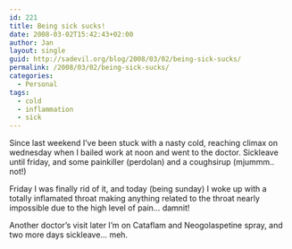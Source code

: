 ```yaml
---
id: 221
title: Being sick sucks!
date: 2008-03-02T15:42:43+02:00
author: Jan
layout: single
guid: http://sadevil.org/blog/2008/03/02/being-sick-sucks/
permalink: /2008/03/02/being-sick-sucks/
categories:
  - Personal
tags:
  - cold
  - inflammation
  - sick
---
```

Since last weekend I&#8217;ve been stuck with a nasty cold, reaching climax on wednesday when I bailed work at noon and went to the doctor. Sickleave until friday, and some painkiller (perdolan) and a coughsirup (mjummm.. not!)

Friday I was finally rid of it, and today (being sunday) I woke up with a totally inflamated throat making anything related to the throat nearly impossible due to the high level of pain&#8230; damnit!

Another doctor&#8217;s visit later I&#8217;m on Cataflam and Neogolaspetine spray, and two more days sickleave&#8230; meh.